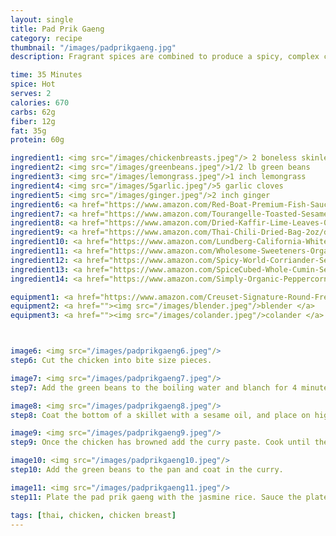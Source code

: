 ```yaml
---
layout: single
title: Pad Prik Gaeng
category: recipe
thumbnail: "/images/padprikgaeng.jpg"
description: Fragrant spices are combined to produce a spicy, complex curry paste. This thai red curry paste perfectly coats stir fried chicken and green beans for a dish that will excite your palate. 

time: 35 Minutes
spice: Hot
serves: 2
calories: 670
carbs: 62g
fiber: 12g
fat: 35g
protein: 60g

ingredient1: <img src="/images/chickenbreasts.jpeg"/> 2 boneless skinless chicken breasts
ingredient2: <img src="/images/greenbeans.jpeg"/>1/2 lb green beans
ingredient3: <img src="/images/lemongrass.jpeg"/>1 inch lemongrass
ingredient4: <img src="/images/5garlic.jpeg"/>5 garlic cloves
ingredient5: <img src="/images/ginger.jpeg"/>2 inch ginger
ingredient6: <a href="https://www.amazon.com/Red-Boat-Premium-Fish-Sauce/dp/B00B617XK2/ref=as_li_ss_tl?s=grocery&ie=UTF8&qid=1485669846&sr=1-1&keywords=fish+sauce&th=1&linkCode=ll1&tag=cilalime09-20&linkId=22f7e59f19d67ae50d1b9f2db910411b"><img src="/images/fishsauce.jpeg"/>2 tbsp fish sauce </a>
ingredient7: <a href="https://www.amazon.com/Tourangelle-Toasted-Sesame-Oil-Expeller-pressed/dp/B005WXMPMQ/ref=as_li_ss_tl?ie=UTF8&qid=1485669821&sr=8-3&keywords=sesame+oil&th=1&linkCode=ll1&tag=cilalime09-20&linkId=28e90059ab2b8d7adfdf393fbaef3789"><img src="/images/sesameoil.jpeg"/>2 tbsp sesame oil </a>
ingredient8: <a href="https://www.amazon.com/Dried-Kaffir-Lime-Leaves-0-5oz/dp/B00TZ8BK5W/ref=as_li_ss_tl?ie=UTF8&qid=1485669790&sr=8-1-spons&keywords=kaffir+lime&psc=1&linkCode=ll1&tag=cilalime09-20&linkId=c6287e0c8538052e0a9e1cc1457721fa"><img src="/images/kaffirlime.jpeg"/>2 kaffir lime leaves</a>
ingredient9: <a href="https://www.amazon.com/Thai-Chili-Dried-Bag-2oz/dp/B00PM53CQC/ref=as_li_ss_tl?ie=UTF8&qid=1485669754&sr=8-1-spons&keywords=thai+chili&th=1&linkCode=ll1&tag=cilalime09-20&linkId=40418a12938134d2778d7642925b4206"><img src="/images/12driedthaichili.jpeg"/>12 dried thai chilis</a>
ingredient10: <a href="https://www.amazon.com/Lundberg-California-White-Jasmine-Ounce/dp/B000VHJG3E/ref=as_li_ss_tl?ie=UTF8&qid=1485669716&sr=1-1&keywords=jasmine+rice&linkCode=ll1&tag=cilalime09-20&linkId=6fddf59c954d1cce41e5199cf5814807"><img src="/images/jasmine.jpeg"/>1/2 cup jasmine rice </a>
ingredient11: <a href="https://www.amazon.com/Wholesome-Sweeteners-Organic-Coconut-16-Ounce/dp/B007TGH4CK/ref=as_li_ss_tl?s=grocery&ie=UTF8&qid=1485669681&sr=1-4&keywords=coconut+sugar&th=1&linkCode=ll1&tag=cilalime09-20&linkId=31c6b87853fa5a8565a0bd68576ff6ab"><img src="/images/coconutsugar.jpeg"/>2 tbsp coconut sugar </a>
ingredient12: <a href="https://www.amazon.com/Spicy-World-Corriander-Seeds-7oz/dp/B000JMFCRU/ref=as_li_ss_tl?s=grocery&rps=1&ie=UTF8&qid=1485669634&sr=1-3&keywords=coriander+seeds&refinements=p_85:2470955011&th=1&linkCode=ll1&tag=cilalime09-20&linkId=768cf331c82aed86032a2499fe9cbaec"><img src="/images/coriander.jpeg"/>1 tsp coriander seeds </a>
ingredient13: <a href="https://www.amazon.com/SpiceCubed-Whole-Cumin-Seed-Tin/dp/B003X41GHG/ref=as_li_ss_tl?s=grocery&ie=UTF8&qid=1485669558&sr=1-3&keywords=cumin+seeds&linkCode=ll1&tag=cilalime09-20&linkId=4f56e9e985e8d5b7f200f4b593de8685"><img src="/images/cumin.jpeg"/>1 tsp cumin seeds </a>
ingredient14: <a href="https://www.amazon.com/Simply-Organic-Peppercorn-Medley-Ounce/dp/B00AJRKNCO/ref=as_li_ss_tl?s=grocery&ie=UTF8&qid=1485669515&sr=1-12&keywords=organic+peppercorns&th=1&linkCode=ll1&tag=cilalime09-20&linkId=b73eb9e4e26b9c2abfb2e94ed1be958b"><img src="/images/peppercorn.jpeg"/>1/2 tsp peppercorns </a>

equipment1: <a href="https://www.amazon.com/Creuset-Signature-Round-French-Truffle/dp/B0076NOFSC/ref=as_li_ss_tl?s=kitchen&rps=1&ie=UTF8&qid=1481598867&sr=1-38&keywords=le+creuset&refinements=p_85:2470955011&th=1&linkCode=ll1&tag=cilalime09-20&linkId=9987204213f6c7ac4d1e12889972e623"><img src="/images/stockpot.jpeg"/>stockpot</a>
equipment2: <a href=""><img src="/images/blender.jpeg"/>blender </a>
equipment3: <a href=""><img src="/images/colander.jpeg"/>colander </a>



image6: <img src="/images/padprikgaeng6.jpeg"/>
step6: Cut the chicken into bite size pieces.

image7: <img src="/images/padprikgaeng7.jpeg"/>
step7: Add the green beans to the boiling water and blanch for 4 minutes. Transfer to a colander and drain.

image8: <img src="/images/padprikgaeng8.jpeg"/>
step8: Coat the bottom of a skillet with a sesame oil, and place on high heat. Once the oil is hot, add the chicken to the pan and sauté to brown the exterior.

image9: <img src="/images/padprikgaeng9.jpeg"/>
step9: Once the chicken has browned add the curry paste. Cook until the sauce reduces by half, approx. 3 minutes.

image10: <img src="/images/padprikgaeng10.jpeg"/>
step10: Add the green beans to the pan and coat in the curry.

image11: <img src="/images/padprikgaeng11.jpeg"/>
step11: Plate the pad prik gaeng with the jasmine rice. Sauce the plate generously.

tags: [thai, chicken, chicken breast]
---
```

